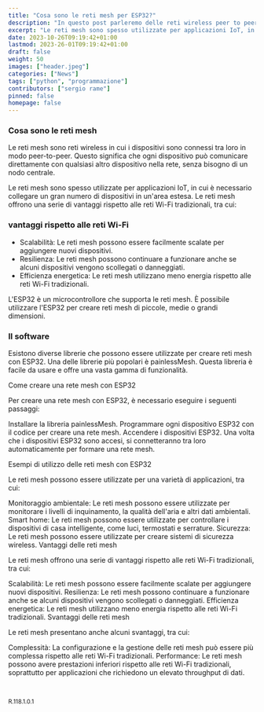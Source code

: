 ```yaml
---
title: "Cosa sono le reti mesh per ESP32?"
description: "In questo post parleremo delle reti wireless peer to peer per ESP32."
excerpt: "Le reti mesh sono spesso utilizzate per applicazioni IoT, in cui è necessario collegare un gran numero di dispositivi in un'area estesa. Le reti mesh offrono una serie di vantaggi rispetto alle reti Wi-Fi tradizionali, tra cui ..."
date: 2023-10-26T09:19:42+01:00
lastmod: 2023-26-01T09:19:42+01:00
draft: false
weight: 50
images: ["header.jpeg"]
categories: ["News"]
tags: ["python", "programmazione"]
contributors: ["sergio rame"]
pinned: false
homepage: false
---
```





### Cosa sono le reti mesh
Le reti mesh sono reti wireless in cui i dispositivi sono connessi tra loro in modo peer-to-peer. Questo significa che ogni dispositivo può comunicare direttamente con qualsiasi altro dispositivo nella rete, senza bisogno di un nodo centrale.

Le reti mesh sono spesso utilizzate per applicazioni IoT, in cui è necessario collegare un gran numero di dispositivi in un'area estesa. Le reti mesh offrono una serie di vantaggi rispetto alle reti Wi-Fi tradizionali, tra cui:

### vantaggi rispetto alle reti Wi-Fi
- Scalabilità: Le reti mesh possono essere facilmente scalate per aggiungere nuovi dispositivi.
- Resilienza: Le reti mesh possono continuare a funzionare anche se alcuni dispositivi vengono scollegati o danneggiati.
- Efficienza energetica: Le reti mesh utilizzano meno energia rispetto alle reti Wi-Fi tradizionali.

L'ESP32 è un microcontrollore che supporta le reti mesh. È possibile utilizzare l'ESP32 per creare reti mesh di piccole, medie o grandi dimensioni.

### Il software
Esistono diverse librerie che possono essere utilizzate per creare reti mesh con ESP32. Una delle librerie più popolari è painlessMesh. Questa libreria è facile da usare e offre una vasta gamma di funzionalità.

Come creare una rete mesh con ESP32

Per creare una rete mesh con ESP32, è necessario eseguire i seguenti passaggi:

Installare la libreria painlessMesh.
Programmare ogni dispositivo ESP32 con il codice per creare una rete mesh.
Accendere i dispositivi ESP32.
Una volta che i dispositivi ESP32 sono accesi, si connetteranno tra loro automaticamente per formare una rete mesh.

Esempi di utilizzo delle reti mesh con ESP32

Le reti mesh possono essere utilizzate per una varietà di applicazioni, tra cui:

Monitoraggio ambientale: Le reti mesh possono essere utilizzate per monitorare i livelli di inquinamento, la qualità dell'aria e altri dati ambientali.
Smart home: Le reti mesh possono essere utilizzate per controllare i dispositivi di casa intelligente, come luci, termostati e serrature.
Sicurezza: Le reti mesh possono essere utilizzate per creare sistemi di sicurezza wireless.
Vantaggi delle reti mesh

Le reti mesh offrono una serie di vantaggi rispetto alle reti Wi-Fi tradizionali, tra cui:

Scalabilità: Le reti mesh possono essere facilmente scalate per aggiungere nuovi dispositivi.
Resilienza: Le reti mesh possono continuare a funzionare anche se alcuni dispositivi vengono scollegati o danneggiati.
Efficienza energetica: Le reti mesh utilizzano meno energia rispetto alle reti Wi-Fi tradizionali.
Svantaggi delle reti mesh

Le reti mesh presentano anche alcuni svantaggi, tra cui:

Complessità: La configurazione e la gestione delle reti mesh può essere più complessa rispetto alle reti Wi-Fi tradizionali.
Performance: Le reti mesh possono avere prestazioni inferiori rispetto alle reti Wi-Fi tradizionali, soprattutto per applicazioni che richiedono un elevato throughput di dati.

<br>
<p style="font-size: 12px;"> R.118.1.0.1 </p>
<br>